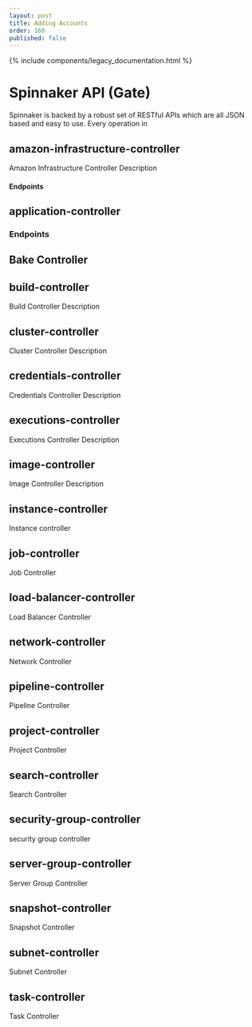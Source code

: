 ```yaml
---
layout: post
title: Adding Accounts
order: 160
published: false
---
```

{% include components/legacy_documentation.html %}

# Spinnaker API (Gate)
Spinnaker is backed by a robust set of RESTful APIs which are all JSON based and easy to use.  Every operation in

## amazon-infrastructure-controller
  Amazon Infrastructure Controller Description

#### Endpoints

## application-controller

### Endpoints


## Bake Controller


## build-controller
Build Controller Description

## cluster-controller
Cluster Controller Description

## credentials-controller
Credentials Controller Description

## executions-controller
Executions Controller Description

## image-controller
Image Controller Description

## instance-controller
Instance controller

## job-controller
Job Controller

## load-balancer-controller
Load Balancer Controller

## network-controller
Network Controller

## pipeline-controller
Pipeline Controller

## project-controller
Project Controller

## search-controller
Search Controller

## security-group-controller
security group controller

## server-group-controller
Server Group Controller

## snapshot-controller
Snapshot Controller

## subnet-controller
Subnet Controller

## task-controller
Task Controller
